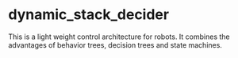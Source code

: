 # dynamic_stack_decider
This is a light weight control architecture for robots. It combines the advantages of behavior trees, decision trees and state machines.

